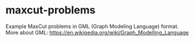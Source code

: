 # maxcut-problems
Example MaxCut problems in GML (Graph Modeling Language) format. <br>
More about GML: https://en.wikipedia.org/wiki/Graph_Modelling_Language
